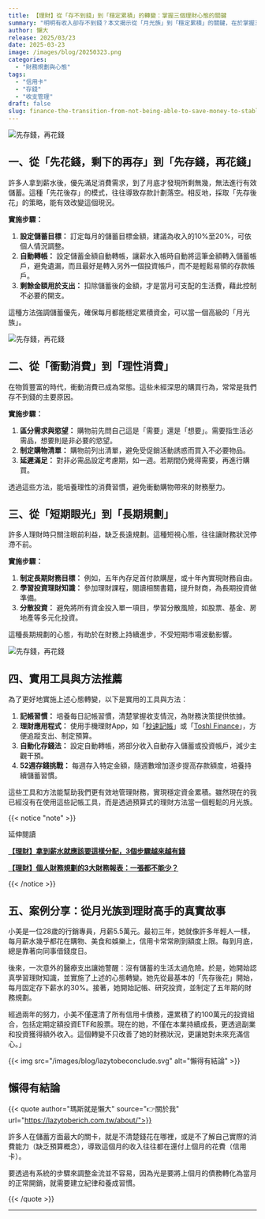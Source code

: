 ```yaml
---
title: 【理財】從「存不到錢」到「穩定累積」的轉變：掌握三個理財心態的關鍵
summary: "明明有收入卻存不到錢？本文揭示從「月光族」到「穩定累積」的關鍵，在於掌握三大理財心態轉變：從「先花後存」到「先存後花」、從「衝動消費」到「理性消費」、從「短期眼光」到「長期規劃」，助你擺脫財務困境，邁向自由。"
author: 懶大
release: 2025/03/23
date: 2025-03-23
image: /images/blog/20250323.png
categories:
  - "財務規劃與心態"
tags:
  - "信用卡"
  - "存錢"
  - "收支管理"
draft: false
slug: finance-the-transition-from-not-being-able-to-save-money-to-stable-accumulation-mastering-the-key-to-three-financial-mindsets
---
```


![先存錢，再花錢](https://images.unsplash.com/photo-1553729459-efe14ef6055d?ixlib=rb-4.0.3&q=85&fm=jpg&crop=entropy&cs=srgb)

## 一、從「先花錢，剩下的再存」到「先存錢，再花錢」

許多人拿到薪水後，優先滿足消費需求，到了月底才發現所剩無幾，無法進行有效儲蓄。這種「先花後存」的模式，往往導致存款計劃落空。相反地，採取「先存後花」的策略，能有效改變這個現況。

**實施步驟：**

1. **設定儲蓄目標：** 訂定每月的儲蓄目標金額，建議為收入的10%至20%，可依個人情況調整。
2. **自動轉帳：** 設定儲蓄金額自動轉帳，讓薪水入帳時自動將這筆金額轉入儲蓄帳戶，避免遺漏，而且最好是轉入另外一個投資帳戶，而不是輕鬆易領的存款帳戶。
3. **剩餘金額用於支出：** 扣除儲蓄後的金額，才是當月可支配的生活費，藉此控制不必要的開支。

這種方法強調儲蓄優先，確保每月都能穩定累積資金，可以當一個高級的「月光族」。

![先存錢，再花錢](https://images.unsplash.com/photo-1578091436046-ecd3f4fe6992?ixlib=rb-4.0.3&q=85&fm=jpg&crop=entropy&cs=srgb)

## 二、從「衝動消費」到「理性消費」

在物質豐富的時代，衝動消費已成為常態。這些未經深思的購買行為，常常是我們存不到錢的主要原因。

**實施步驟：**

1. **區分需求與慾望：** 購物前先問自己這是「需要」還是「想要」。需要指生活必需品，想要則是非必要的慾望。
2. **制定購物清單：** 購物前列出清單，避免受促銷活動誘惑而買入不必要物品。
3. **延遲滿足：** 對非必需品設定考慮期，如一週。若期間仍覺得需要，再進行購買。

透過這些方法，能培養理性的消費習慣，避免衝動購物帶來的財務壓力。

## 三、從「短期眼光」到「長期規劃」

許多人理財時只關注眼前利益，缺乏長遠規劃。這種短視心態，往往讓財務狀況停滯不前。

**實施步驟：**

1. **制定長期財務目標：** 例如，五年內存足首付款購屋，或十年內實現財務自由。
2. **學習投資理財知識：** 參加理財課程，閱讀相關書籍，提升財商，為長期投資做準備。
3. **分散投資：** 避免將所有資金投入單一項目，學習分散風險，如股票、基金、房地產等多元化投資。

這種長期規劃的心態，有助於在財務上持續進步，不受短期市場波動影響。

![先存錢，再花錢](https://images.unsplash.com/photo-1459257831348-f0cdd359235f?ixlib=rb-4.0.3&q=85&fm=jpg&crop=entropy&cs=srgb)

## 四、實用工具與方法推薦

為了更好地實施上述心態轉變，以下是實用的工具與方法：

1. **記帳習慣：** 培養每日記帳習慣，清楚掌握收支情況，為財務決策提供依據。
2. **理財應用程式：** 使用手機理財App，如「[秒速記帳](https://www.1secspeed.com/1SecMoney/?l=zh-Hant)」或「[Toshl Finance](https://toshl.com/zh-tw/)」，方便追蹤支出、制定預算。
3. **自動化存錢法：** 設定自動轉帳，將部分收入自動存入儲蓄或投資帳戶，減少主觀干預。
4. **52週存錢挑戰：** 每週存入特定金額，隨週數增加逐步提高存款額度，培養持續儲蓄習慣。

這些工具和方法能幫助我們更有效地管理財務，實現穩定資金累積。雖然現在的我已經沒有在使用這些記帳工具，而是透過預算式的理財方法當一個輕鬆的月光族。

{{< notice "note" >}}

延伸閱讀

[**【理財】拿到薪水就應該要這樣分配，3個步驟越來越有錢**](https://lazytoberich.com.tw/blog/income-and-expenses-how-to-allocate-your-salary/)

[**【理財】個人財務規劃的3大財務報表：一張都不能少？**](https://lazytoberich.com.tw/blog/finance-the-3-major-financial-statements-for-personal-financial-planning-cant-afford-to-miss-any/)

{{< /notice >}}

## 五、案例分享：從月光族到理財高手的真實故事

小美是一位28歲的行銷專員，月薪5.5萬元。最初三年，她就像許多年輕人一樣，每月薪水幾乎都花在購物、美食和娛樂上，信用卡常常刷到額度上限。每到月底，總是靠著向同事借錢度日。

後來，一次意外的醫療支出讓她警醒：沒有儲蓄的生活太過危險。於是，她開始認真學習理財知識，並實施了上述的心態轉變。她先從最基本的「先存後花」開始，每月固定存下薪水的30%。接著，她開始記帳、研究投資，並制定了五年期的財務規劃。

經過兩年的努力，小美不僅還清了所有信用卡債務，還累積了約100萬元的投資組合，包括定期定額投資ETF和股票。現在的她，不僅在本業持續成長，更透過副業和投資獲得額外收入。這個轉變不只改善了她的財務狀況，更讓她對未來充滿信心。」

{{< img src="/images/blog/lazytobeconclude.svg" alt="懶得有結論" >}}

## 懶得有結論

{{< quote author="瑪斯就是懶大" source="👉關於我" url="https://lazytoberich.com.tw/about/">}}

許多人在儲蓄方面最大的關卡，就是不清楚錢花在哪裡，或是不了解自己實際的消費能力（缺乏預算概念），導致這個月的收入往往都在還付上個月的花費（信用卡）。

要透過有系統的步驟來調整金流並不容易，因為光是要將上個月的債務轉化為當月的正常開銷，就需要建立紀律和養成習慣。

{{< /quote >}}

---
